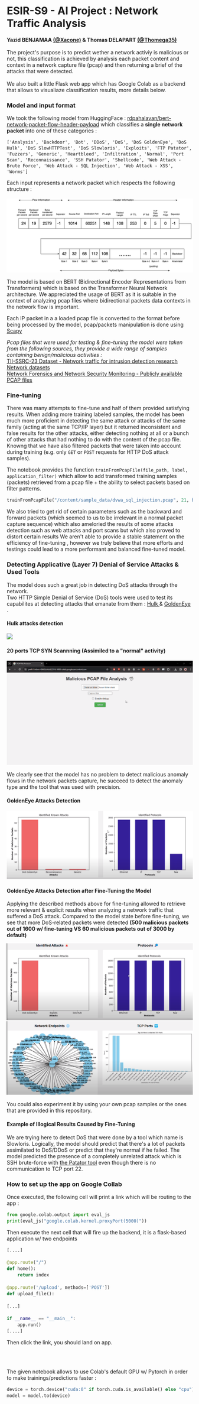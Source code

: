 <h1>ESIR-S9 - AI Project : Network Traffic Analysis</h1>
<b>Yazid BENJAMAA <a href="https://github.com/Xacone">(@Xacone)</a> & Thomas DELAPART <a href="https://github.com/Thomega35">(@Thomega35)</a></b>
<br><br>
The project's purpose is to predict wether a network activiy is malicious or not, this classification is achieved by analysis each packet content and context in a network capture file (pcap) and then returning a brief of the attacks that were detected.
<br><br>We also built a little Flask web app which has Google Colab as a backend that allows to visualiaze classification results, more details below.

<h3>Model and input format</h3>

We took the following model from HuggingFace : <a href="https://huggingface.co/rdpahalavan/bert-network-packet-flow-header-payload">rdpahalavan/bert-network-packet-flow-header-payload</a> which classifies a <b>single network packet</b> into one of these categories : 
```
['Analysis', 'Backdoor', 'Bot', 'DDoS', 'DoS', 'DoS GoldenEye', 'DoS Hulk', 'DoS SlowHTTPTest', 'DoS Slowloris', 'Exploits', 'FTP Patator', 'Fuzzers', 'Generic', 'Heartbleed', 'Infiltration', 'Normal', 'Port Scan', 'Reconnaissance', 'SSH Patator', 'Shellcode', 'Web Attack - Brute Force', 'Web Attack - SQL Injection', 'Web Attack - XSS', 'Worms']
```

Each input represents a network packet which respects the following structure :
<br><br>
<img src="img/InputFormat.png">

The model is based on BERT (Bidirectional Encoder Representations from Transformers) which is based on the Transformer Neural Network architecture. We appreciated the usage of BERT as it is suitable in the context of analyzing pcap files where bidirectional packets data contexts in the network flow is important.

Each IP packet in a a loaded pcap file is converted to the format before being processed by the model, pcap/packets manipulation is done using <a href="https://scapy.net/">Scapy</a>

<i>Pcap files that were used for testing & fine-tuning the model were taken from the following sources, they provide a wide range of samples containing benign/malicious activities :</i><br>
<a href="https://www.kaggle.com/datasets/daniaherzalla/tii-ssrc-23">TII-SSRC-23 Dataset - Network traffic for intrusion detection research</a><br>
<a href="https://martinazembjakova.github.io/Network-forensic-tools-taxonomy/network-datasets.html">Network datasets</a><br>
<a href="https://www.netresec.com/?page=PcapFiles">Network Forensics and Network Security Monitoring - Publicly available PCAP files</a>

<h3>Fine-tuning</h3>

There was many attempts to fine-tune and half of them provided satisfying results. When adding more training labeled samples, the model has been much more proficient in detecting the same attack or attacks of the same family (acting at the same TCP/IP layer) but it returned inconsistent and false results for the other attacks, either detecting nothing at all or a bunch of other attacks that had nothing to do with the content of the pcap file. Knowng that we have also filtered packets that were taken into account during training (e.g. only `GET` or `POST` requests for HTTP DoS attack samples). 

The notebook provides the function `trainFromPcapFile(file_path, label, application_filter)` which allow to add transformed training samples (packets) retrieved from a pcap file + the ability to select packets based on filter patterns.  
```python
trainFromPcapFile("/content/sample_data/dvwa_sql_injection.pcap", 21, b"GET /") # Transforming and adding packets from the pcap file + labelize them with 21 (Web Attack - SQL Injection) + taking only GET requests.
```

We also tried to get rid of certain parameters such as the backward and forward packets (which seemed to us to be irrelevant in a normal packet capture sequence) which also ameloried the results of some attacks detection such as web attacks and port scans but which also proved to distort certain results
We aren't able to provide a stable statement on the efficiency of fine-tuning , however we truly believe that more efforts and testings could lead to a more performant and balanced fine-tuned model.

<h3>Detecting Applicative (Layer 7) Denial of Service Attacks & Used Tools</h3>

The model does such a great job in detecting DoS attacks through the network. <br>
Two HTTP Simple Denial of Service (DoS) tools were used to test its capabilites at detecting attacks that emanate from them : 
<a href="https://github.com/grafov/hulk"> Hulk </a> & <a href="https://www.kali.org/tools/goldeneye/"> GoldenEye </a>.

<h4>Hulk attacks detection</h4>

<img src="img/hulk.gif">

<h4>20 ports TCP SYN Scannning (Assimiled to a "normal" activity)</h4>

<img src="img/portscan.gif">

We clearly see that the model has no problem to detect malicious anomaly flows in the network packets capture, he succeed to detect the anomaly type and the tool that was used with precision.

<h4>GoldenEye Attacks Detection</h4>

<img src="img/golden-eye.png">

<h4>GoldenEye Attacks Detection after Fine-Tuning the Model</h4>

Applying the described methods above for fine-tuning allowed to retrieve more relevant & explicit results when analyzing a network traffic that suffered a DoS attack. 
Compared to the model state before fine-tuning, we see that more DoS-related packets were detected <b>(500 malicious packets out of 1600 w/ fine-tuning VS 60 malicious packets out of 3000 by default)</b>

<img src="img/fine-tune-goldeneye.png">

<img src="img/fine-tune-goldeneye-2.png">

You could also experiment it by using your own pcap samples or the ones that are provided in this repository.

<h4>Example of Illogical Results Caused by Fine-Tuning</h4>

We are trying here to detect DoS that were done by a tool which name is Slowloris.
Logically, the model should predict that there's a lot of packets assimilated to DoS/DDoS or predict that they're normal if he failed.
The model predicted the presence of a completely unrelated attack which is SSH brute-force with <a href="https://github.com/lanjelot/patator">the Patator tool</a> even though there is no communication to TCP port 22.

<h3>How to set up the app on Google Collab </h3>

Once executed, the following cell will print a link which will be routing to the app :

```python
from google.colab.output import eval_js
print(eval_js("google.colab.kernel.proxyPort(5000)"))
```

Then execute the next cell that will fire up the backend, it is a flask-based application w/ two endpoints
```python
[....]

@app.route("/")
def home():
    return index

@app.route('/upload', methods=['POST'])
def upload_file():

[...]

if __name__ == "__main__":
    app.run()
[....]
```

Then click the link, you should land on app. 

<br><br>

The given notebook allows to use Colab's default GPU w/ Pytorch in order to make trainings/predictions faster :

```python
device = torch.device("cuda:0" if torch.cuda.is_available() else "cpu")
model = model.to(device)
```





